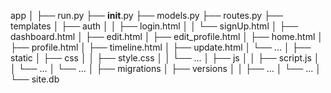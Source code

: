 app
│
├── run.py
├── __init__.py
├── models.py
├── routes.py
├── templates
│   ├── auth
│   │   ├── login.html
│   │   └── signUp.html
│   ├── dashboard.html
│   ├── edit.html
│   ├── edit_profile.html
│   ├── home.html
│   ├── profile.html
│   ├── timeline.html
│   ├── update.html
│   └── ...
│
├── static
│   ├── css
│   │   ├── style.css
│   │   └── ...
│   ├── js
│   │   ├── script.js
│   │   └── ...
│   └── ...
│
├── migrations
│   ├── versions
│   │   ├── ...
│   └── ...
│
└── site.db
